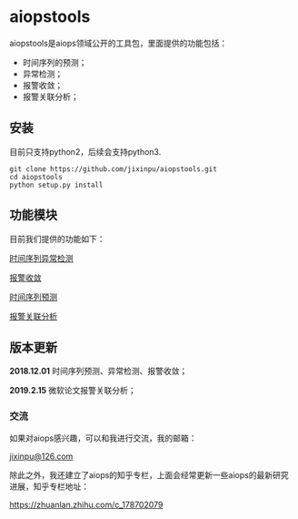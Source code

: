 # aiopstools
aiopstools是aiops领域公开的工具包，里面提供的功能包括：
- 时间序列的预测；
- 异常检测；
- 报警收敛；
- 报警关联分析；

## 安装
目前只支持python2，后续会支持python3.
```
git clone https://github.com/jixinpu/aiopstools.git
cd aiopstools
python setup.py install
```

## 功能模块

目前我们提供的功能如下：

[时间序列异常检测](https://github.com/jixinpu/aiopstools/tree/master/docs/anomal_detection_test.md)

[报警收敛](https://github.com/jixinpu/aiopstools/tree/master/docs/alarm_convergence_test.md)

[时间序列预测](https://github.com/jixinpu/aiopstools/tree/master/docs/timeseries_predict_test.md)

[报警关联分析](https://github.com/jixinpu/aiopstools/tree/master/docs/alarm_association_test.md)

## 版本更新

**2018.12.01** 时间序列预测、异常检测、报警收敛；

**2019.2.15** 微软论文报警关联分析； 

### 交流
如果对aiops感兴趣，可以和我进行交流，我的邮箱：

jixinpu@126.com

除此之外，我还建立了aiops的知乎专栏，上面会经常更新一些aiops的最新研究进展，知乎专栏地址：

https://zhuanlan.zhihu.com/c_178702079